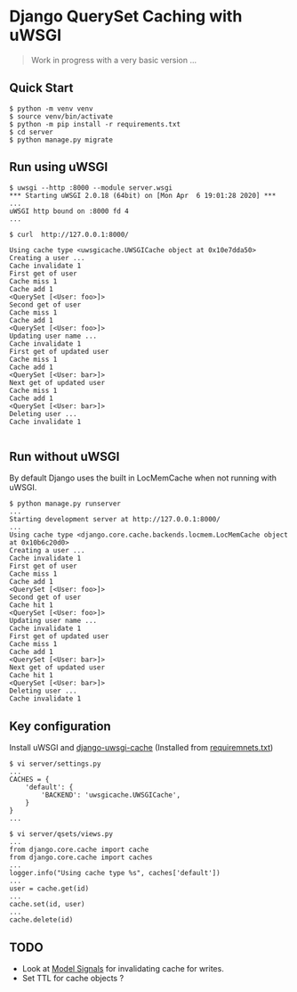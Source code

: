 # Django QuerySet Caching with uWSGI

> Work in progress with a very basic version ...

## Quick Start

```shell script
$ python -m venv venv
$ source venv/bin/activate
$ python -m pip install -r requirements.txt
$ cd server
$ python manage.py migrate
```

## Run using uWSGI 

```shell script
$ uwsgi --http :8000 --module server.wsgi
*** Starting uWSGI 2.0.18 (64bit) on [Mon Apr  6 19:01:28 2020] ***
...
uWSGI http bound on :8000 fd 4
...
```

```shell script
$ curl  http://127.0.0.1:8000/
```

```shell script
Using cache type <uwsgicache.UWSGICache object at 0x10e7dda50>
Creating a user ...
Cache invalidate 1
First get of user
Cache miss 1
Cache add 1
<QuerySet [<User: foo>]>
Second get of user
Cache miss 1
Cache add 1
<QuerySet [<User: foo>]>
Updating user name ...
Cache invalidate 1
First get of updated user
Cache miss 1
Cache add 1
<QuerySet [<User: bar>]>
Next get of updated user
Cache miss 1
Cache add 1
<QuerySet [<User: bar>]>
Deleting user ...
Cache invalidate 1


```

## Run without uWSGI

By default Django uses the built in LocMemCache when not running with uWSGI.

```shell script
$ python manage.py runserver
...
Starting development server at http://127.0.0.1:8000/
...
Using cache type <django.core.cache.backends.locmem.LocMemCache object at 0x10b6c20d0>
Creating a user ...
Cache invalidate 1
First get of user
Cache miss 1
Cache add 1
<QuerySet [<User: foo>]>
Second get of user
Cache hit 1
<QuerySet [<User: foo>]>
Updating user name ...
Cache invalidate 1
First get of updated user
Cache miss 1
Cache add 1
<QuerySet [<User: bar>]>
Next get of updated user
Cache hit 1
<QuerySet [<User: bar>]>
Deleting user ...
Cache invalidate 1
```

## Key configuration

Install uWSGI and [django-uwsgi-cache](https://pypi.org/project/django-uwsgi-cache/)
(Installed from [requiremnets.txt](requirements.txt))

```shell script
$ vi server/settings.py 
...
CACHES = { 
    'default': {
        'BACKEND': 'uwsgicache.UWSGICache',
    }   
}  
...
```

```shell script
$ vi server/qsets/views.py 
...
from django.core.cache import cache
from django.core.cache import caches
...
logger.info("Using cache type %s", caches['default'])
...
user = cache.get(id)
...
cache.set(id, user)
...
cache.delete(id) 
```

## TODO

- Look at [Model Signals](https://docs.djangoproject.com/en/3.0/ref/signals/) for invalidating cache for writes.
- Set TTL for cache objects ?
